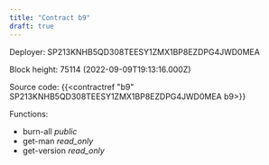 ```yaml
---
title: "Contract b9"
draft: true
---
```

Deployer: SP213KNHB5QD308TEESY1ZMX1BP8EZDPG4JWD0MEA


 



Block height: 75114 (2022-09-09T19:13:16.000Z)

Source code: {{<contractref "b9" SP213KNHB5QD308TEESY1ZMX1BP8EZDPG4JWD0MEA b9>}}

Functions:

* burn-all _public_
* get-man _read_only_
* get-version _read_only_
